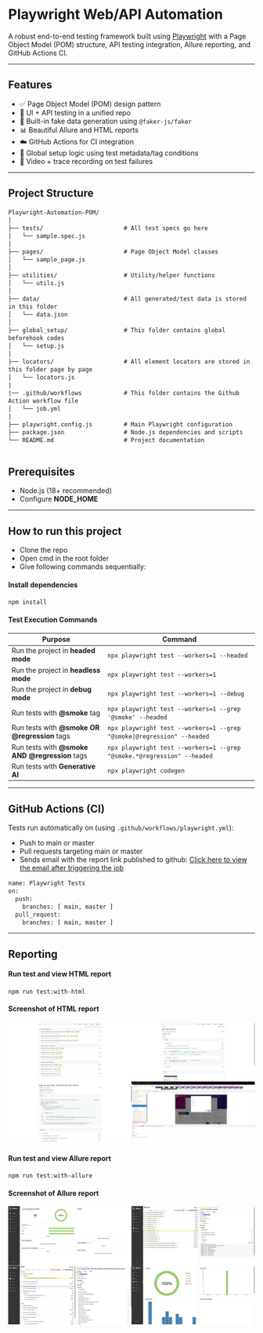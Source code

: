 # Playwright Web/API Automation
A robust end-to-end testing framework built using [Playwright](https://playwright.dev) with a Page Object Model (POM) structure, API testing integration, Allure reporting, and GitHub Actions CI.

---

## Features

- ✅ Page Object Model (POM) design pattern
- 📲 UI + API testing in a unified repo
- 🧪 Built-in fake data generation using `@faker-js/faker`
- 📊 Beautiful Allure and HTML reports
- ☁️ GitHub Actions for CI integration
- 🧠 Global setup logic using test metadata/tag conditions
- 🎥 Video + trace recording on test failures

---
## Project Structure
```
Playwright-Automation-POM/
│
├── tests/                       # All test specs go here
│   └── sample.spec.js
│
├── pages/                       # Page Object Model classes
│   └── sample_page.js
│
├── utilities/                   # Utility/helper functions
│   └── utils.js
│
├── data/                        # All generated/test data is stored in this folder
│   └── data.json
│
├── global_setup/                # This folder contains global beforehook codes
│   └── setup.js
|
├── locators/                    # All element locators are stored in this folder page by page
│   └── locators.js
|
|── .github/workflows            # This folder contains the Github Action workflow file
│   └── job.yml
|
├── playwright.config.js         # Main Playwright configuration
├── package.json                 # Node.js dependencies and scripts
└── README.md                    # Project documentation


```
## Prerequisites
- Node.js (18+ recommended)
- Configure **NODE_HOME**
---
## How to run this project
* Clone the repo
* Open cmd in the root folder
* Give following commands sequentially:
#### Install dependencies 
```
npm install
```
#### Test Execution Commands

| Purpose                                | Command                                                                 |
|----------------------------------------|-------------------------------------------------------------------------|
| Run the project in **headed mode**     | ```npx playwright test --workers=1 --headed```                              |
| Run the project in **headless mode**   | `npx playwright test --workers=1`                                       |
| Run the project in **debug mode**      | `npx playwright test --workers=1 --debug`                               |
| Run tests with **@smoke** tag          | `npx playwright test --workers=1 --grep '@smoke' --headed`             |
| Run tests with **@smoke OR @regression** tags | `npx playwright test --workers=1 --grep "@smoke\|@regression" --headed` |
| Run tests with **@smoke AND @regression** tags | `npx playwright test --workers=1 --grep "@smoke.*@regression" --headed` |
| Run tests with **Generative AI** | `npx playwright codegen` |
---
## GitHub Actions (CI)
Tests run automatically on (using ```.github/workflows/playwright.yml```):
- Push to main or master
- Pull requests targeting main or master
- Sends email with the report link published to github: [Click here to view the email after triggering the job](https://maildrop.cc/inbox/?mailbox=demoblaze_playwright)
```
name: Playwright Tests
on:
  push:
    branches: [ main, master ]
  pull_request:
    branches: [ main, master ]
```
---
## Reporting
#### Run test and view HTML report
```
npm run test:with-html
```
#### Screenshot of HTML report
![2025-06-16_15-26-42](README_assets/html-report.jpg)
#### Run test and view Allure report
```
npm run test:with-allure
```
#### Screenshot of Allure report
![2025-06-16_16-19-19](README_assets/allure-report.jpg)


